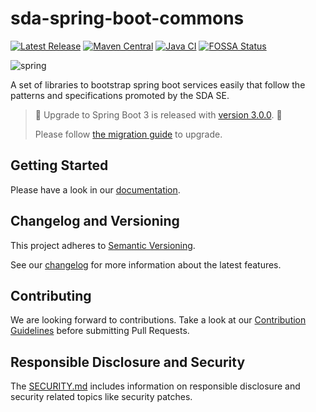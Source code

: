# sda-spring-boot-commons
[![Latest Release](https://img.shields.io/github/v/release/sda-se/sda-spring-boot-commons?label=latest)](https://github.com/SDA-SE/sda-spring-boot-commons/releases/latest)
[![Maven Central](https://maven-badges.herokuapp.com/maven-central/org.sdase.commons.spring.boot/sda-commons-starter-web/badge.svg)](https://search.maven.org/search?q=org.sdase.commons.spring.boot)
[![Java CI](https://github.com/SDA-SE/sda-spring-boot-commons/actions/workflows/java-ci.yaml/badge.svg)](https://github.com/SDA-SE/sda-spring-boot-commons/actions/workflows/java-ci.yaml)
[![FOSSA Status](https://app.fossa.com/api/projects/custom%2B8463%2Fsda-spring-boot-commons.svg?type=shield)](https://app.fossa.com/reports/868957a2-81ed-4de3-8d43-dd59da3f8c68)

![spring](https://user-images.githubusercontent.com/61695677/155694976-dc7f9376-32ef-4be0-a919-3cc41a1f0341.png)

A set of libraries to bootstrap spring boot services easily that follow the patterns and
specifications promoted by the SDA SE.

> :partying_face: Upgrade to Spring Boot 3 is released with [version 3.0.0](https://github.com/SDA-SE/sda-spring-boot-commons/releases/tag/3.0.0). :partying_face:
> 
> Please follow [the migration guide](./docs/migration-2-to-3.md) to upgrade.


## Getting Started

Please have a look in our [documentation](docs/index.md).


## Changelog and Versioning

This project adheres to [Semantic Versioning](https://semver.org/spec/v2.0.0.html).

See our [changelog](https://github.com/SDA-SE/sda-spring-boot-commons/releases/) for more information about the latest features.


## Contributing

We are looking forward to contributions.
Take a look at our [Contribution Guidelines](./CONTRIBUTING.md) before submitting Pull Requests.


## Responsible Disclosure and Security

The [SECURITY.md](./SECURITY.md) includes information on responsible disclosure and security related topics like security patches.
